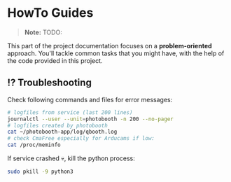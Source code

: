 # HowTo Guides

> **Note:** TODO:

This part of the project documentation focuses on a
**problem-oriented** approach. You'll tackle common
tasks that you might have, with the help of the code
provided in this project.

## ⁉️ Troubleshooting

Check following commands and files for error messages:

```zsh
# logfiles from service (last 200 lines)
journalctl --user --unit=photobooth -n 200 --no-pager
# logfiles created by photobooth
cat ~/photobooth-app/log/qbooth.log
# check CmaFree especially for Arducams if low:
cat /proc/meminfo
```

If service crashed 💀, kill the python process:

```zsh
sudo pkill -9 python3
```
